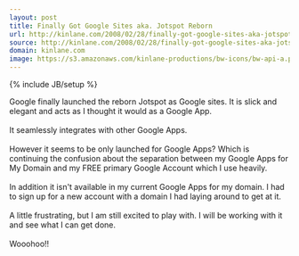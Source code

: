 ```yaml
---
layout: post
title: Finally Got Google Sites aka. Jotspot Reborn
url: http://kinlane.com/2008/02/28/finally-got-google-sites-aka-jotspot-reborn/
source: http://kinlane.com/2008/02/28/finally-got-google-sites-aka-jotspot-reborn/
domain: kinlane.com
image: https://s3.amazonaws.com/kinlane-productions/bw-icons/bw-api-a.png
---
```

{% include JB/setup %}<p>
     Google finally launched the reborn Jotspot as Google sites. It is slick and elegant and acts as I thought it would as a Google App.
     <br />
     <br />
     It seamlessly integrates with other Google Apps.
     <br />
     <br />
     However it seems to be only launched for Google Apps? Which is continuing the confusion about the separation between my Google Apps for My Domain and my FREE primary Google Account which I use heavily.
     <br />
     <br />
     In addition it isn't available in my current Google Apps for my domain. I had to sign up for a new account with a domain I had laying around to get at it.
     <br />
     <br />
     A little frustrating, but I am still excited to play with. I will be working with it and see what I can get done.
     <br />
     <br />
     Wooohoo!!
</p>